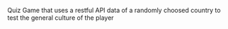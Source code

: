 Quiz Game that uses a restful API data of a randomly choosed country to test the general culture of the player
